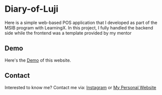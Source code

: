 # Diary-of-Luji

Here is a simple web-based POS application that I developed as part of the MSIB program with LearningX. In this project, I fully handled the backend side while the frontend was a template provided by my mentor

## Demo

Here's the [Demo](https://pip.pypa.io/en/stable/) of this website.

## Contact

Interested to know me? Contact me via: [Instagram](https://pip.pypa.io/en/stable/) or [My Personal Website](https://luji-portolio.glitch.me/)
